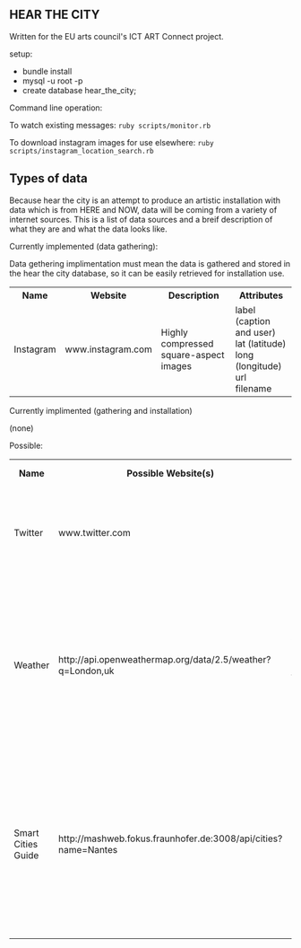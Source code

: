 HEAR THE CITY
-------------

Written for the EU arts council's ICT ART Connect project.

setup:

* bundle install
* mysql -u root -p
* create database hear_the_city;

Command line operation: 

To watch existing messages:
`ruby scripts/monitor.rb`

To download instagram images for use elsewhere:
`ruby scripts/instagram_location_search.rb`

Types of data
-------------

Because hear the city is an attempt to produce an artistic installation with data which is from HERE and NOW, data will be coming from a variety of internet sources. This is a list of data sources and a breif description of what they are and what the data looks like.

Currently implemented (data gathering):

Data gethering implimentation must mean the data is gathered and stored in the hear the city database, so it can be easily retrieved for installation use.

<table>
  <tr>
    <th>Name</th>
    <th>Website</th>
    <th>Description</th>
    <th>Attributes</th>
  </tr>
  <tr>
    <td>Instagram</td>
    <td>www.instagram.com</td>
    <td>Highly compressed square-aspect images</td>
    <td>
      label (caption and user)<br/>
      lat (latitude)<br/>
      long (longitude)<br/>
      url<br/>
      filename<br/>
    </td>
  </tr>
</table>

Currently implimented (gathering and installation)

(none)

Possible:

<table>
  <tr>
    <th>Name</th>
    <th>Possible Website(s)</th>
    <th>Description</th>
    <th>Possible<br/>Attributes</th>
  </tr>
  <tr>
    <td>Twitter</td>
    <td>www.twitter.com</td>
    <td>Short (up to 140 character) messages - things being said about that place</td>
    <td>
      tweet<br/>
      user<br/>
      lat<br/>
      long<br/>
    </td>
  </tr>
  <tr>
    <td>Weather</td>
    <td>http://api.openweathermap.org/data/2.5/weather?q=London,uk</td>
    <td>Weather data for the current time and place</td>
    <td>
      sunrise<br/>
      sunset<br/>
      weather summary (e.g. rain)<br/>
      temperature (also min and max)<br/>
      pressure<br/>
      humidity<br/>
      wind speed and direction<br/>
      amount of rain
    </td>
  </tr>
  <tr>
    <td>Smart Cities Guide</td>
    <td>http://mashweb.fokus.fraunhofer.de:3008/api/cities?name=Nantes</td>
    <td>General city and point of interest information, seems limited. (does not include Brussels or London, or anywhere in England or Belgium)</td>
    <td>
      <h4>City</h4>
      long<br/>
      lat<br/>
      description<br/>
      name<br/>
      image (url)<br/>
      <h4>POI</h4>
      name<br/>
      description<br/>
      image<br/>
      long<br/>
      lat
    </td>
  </tr>  
</table>


